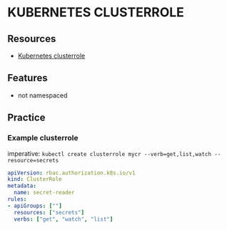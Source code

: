 # KUBERNETES CLUSTERROLE

## Resources
- [Kubernetes clusterrole](https://kubernetes.io/docs/reference/access-authn-authz/rbac/#role-and-clusterrole)

## Features

- not namespaced

## Practice

### Example clusterrole

imperative:
`kubectl create clusterrole mycr --verb=get,list,watch --resource=secrets`

```yaml
apiVersion: rbac.authorization.k8s.io/v1
kind: ClusterRole
metadata:
  name: secret-reader
rules:
- apiGroups: [""]
  resources: ["secrets"]
  verbs: ["get", "watch", "list"]
```